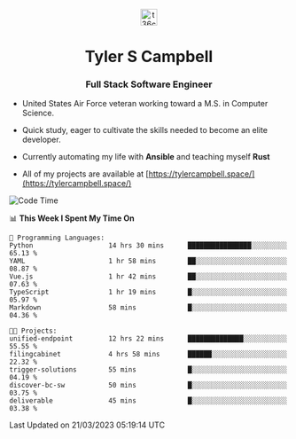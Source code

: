<p align="center">
<a href="https://www.linkedin.com/in/t36campbell" target="blank"><img align="center" src="https://ik.imagekit.io/t36campbell/Portfolio/linkedin.png.original_m8bbGgPh6.png" alt="t36campbell" height="30" width="30" /></a>
</p>
<h1 align="center">Tyler S Campbell</h1>
<h3 align="center">Full Stack Software Engineer</h3>

* United States Air Force veteran working toward a M.S. in Computer Science.

* Quick study, eager to cultivate the skills needed to become an elite developer.

* Currently automating my life with **Ansible** and teaching myself **Rust**

* All of my projects are available at [https://tylercampbell.space/](https://tylercampbell.space/)

<!--START_SECTION:waka-->
![Code Time](http://img.shields.io/badge/Code%20Time-2%2C292%20hrs%2043%20mins-blue)

📊 **This Week I Spent My Time On** 

```text
💬 Programming Languages: 
Python                   14 hrs 30 mins      ████████████████░░░░░░░░░   65.13 % 
YAML                     1 hr 58 mins        ██░░░░░░░░░░░░░░░░░░░░░░░   08.87 % 
Vue.js                   1 hr 42 mins        ██░░░░░░░░░░░░░░░░░░░░░░░   07.63 % 
TypeScript               1 hr 19 mins        █░░░░░░░░░░░░░░░░░░░░░░░░   05.97 % 
Markdown                 58 mins             █░░░░░░░░░░░░░░░░░░░░░░░░   04.36 % 

🐱‍💻 Projects: 
unified-endpoint         12 hrs 22 mins      ██████████████░░░░░░░░░░░   55.55 % 
filingcabinet            4 hrs 58 mins       ██████░░░░░░░░░░░░░░░░░░░   22.32 % 
trigger-solutions        55 mins             █░░░░░░░░░░░░░░░░░░░░░░░░   04.19 % 
discover-bc-sw           50 mins             █░░░░░░░░░░░░░░░░░░░░░░░░   03.75 % 
deliverable              45 mins             █░░░░░░░░░░░░░░░░░░░░░░░░   03.38 % 
```


 Last Updated on 21/03/2023 05:19:14 UTC
<!--END_SECTION:waka-->
